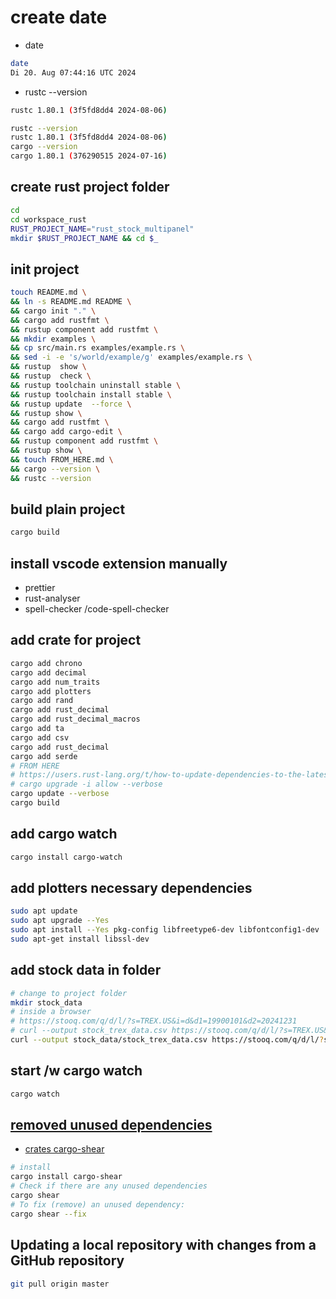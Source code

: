 # create date

- date

```bash
date
Di 20. Aug 07:44:16 UTC 2024
```

- rustc --version

```bash
rustc 1.80.1 (3f5fd8dd4 2024-08-06)
```

``` bash
rustc --version
rustc 1.80.1 (3f5fd8dd4 2024-08-06)
cargo --version
cargo 1.80.1 (376290515 2024-07-16)
```

## create rust project folder

```bash
cd 
cd workspace_rust
RUST_PROJECT_NAME="rust_stock_multipanel"
mkdir $RUST_PROJECT_NAME && cd $_
```

## init project

```bash
touch README.md \
&& ln -s README.md README \
&& cargo init "." \
&& cargo add rustfmt \
&& rustup component add rustfmt \
&& mkdir examples \
&& cp src/main.rs examples/example.rs \
&& sed -i -e 's/world/example/g' examples/example.rs \
&& rustup  show \
&& rustup  check \
&& rustup toolchain uninstall stable \
&& rustup toolchain install stable \
&& rustup update  --force \
&& rustup show \
&& cargo add rustfmt \
&& cargo add cargo-edit \
&& rustup component add rustfmt \
&& rustup show \
&& touch FROM_HERE.md \
&& cargo --version \
&& rustc --version
```

## build plain project

```bash
cargo build
```

## install vscode extension manually

- prettier
- rust-analyser
- spell-checker  /code-spell-checker

## add crate for project

```bash
cargo add chrono
cargo add decimal
cargo add num_traits
cargo add plotters
cargo add rand
cargo add rust_decimal
cargo add rust_decimal_macros
cargo add ta
cargo add csv
cargo add rust_decimal
cargo add serde
# FROM HERE
# https://users.rust-lang.org/t/how-to-update-dependencies-to-the-latest/110232/2
# cargo upgrade -i allow --verbose
cargo update --verbose
cargo build
```

## add cargo watch

```bash
cargo install cargo-watch
```

## add plotters necessary dependencies

```bash
sudo apt update
sudo apt upgrade --Yes 
sudo apt install --Yes pkg-config libfreetype6-dev libfontconfig1-dev
sudo apt-get install libssl-dev
```

## add stock data in folder

```bash
# change to project folder
mkdir stock_data
# inside a browser
# https://stooq.com/q/d/l/?s=TREX.US&i=d&d1=19900101&d2=20241231
# curl --output stock_trex_data.csv https://stooq.com/q/d/l/?s=TREX.US&i=d&d1=19900101&d2=20241231
curl --output stock_data/stock_trex_data.csv https://stooq.com/q/d/l/?s=TREX.US&i=d&d1=19900101&d2=20241231

```

## start /w cargo watch

```bash
cargo watch

```

## [removed unused dependencies](https://stackoverflow.com/questions/72082550/how-do-i-remove-unused-dependencies-in-cargo-toml)

- [crates cargo-shear](https://crates.io/search?q=cargo-shear)

```bash
# install
cargo install cargo-shear
# Check if there are any unused dependencies
cargo shear
# To fix (remove) an unused dependency:
cargo shear --fix

```

## Updating a local repository with changes from a GitHub repository

```bash
git pull origin master
```
